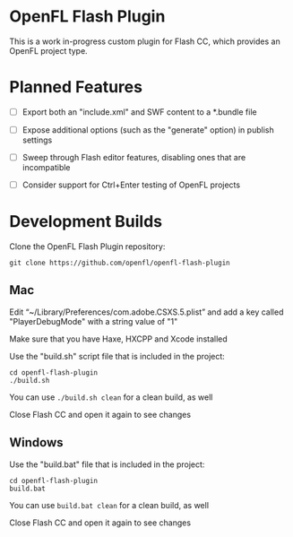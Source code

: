 OpenFL Flash Plugin
===================

This is a work in-progress custom plugin for Flash CC, which provides an OpenFL project type.


Planned Features
================

 - [ ] Export both an "include.xml" and SWF content to a *.bundle file
 - [ ] Expose additional options (such as the "generate" option) in publish settings
 - [ ] Sweep through Flash editor features, disabling ones that are incompatible
 - [ ] Consider support for Ctrl+Enter testing of OpenFL projects


Development Builds
==================

Clone the OpenFL Flash Plugin repository:

    git clone https://github.com/openfl/openfl-flash-plugin


Mac
---

Edit “~/Library/Preferences/com.adobe.CSXS.5.plist” and add a key called "PlayerDebugMode" with a string value of "1"

Make sure that you have Haxe, HXCPP and Xcode installed

Use the "build.sh" script file that is included in the project:

    cd openfl-flash-plugin
    ./build.sh

You can use `./build.sh clean` for a clean build, as well

Close Flash CC and open it again to see changes


Windows
-------

Use the "build.bat" file that is included in the project:

    cd openfl-flash-plugin
    build.bat

You can use `build.bat clean` for a clean build, as well

Close Flash CC and open it again to see changes
